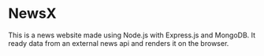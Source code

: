 # NewsX
This is a news website  made using Node.js with Express.js and MongoDB. It ready data from an external news api and renders it on the browser.
